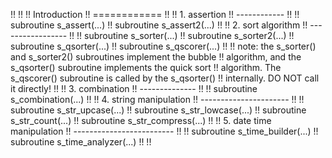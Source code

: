 !!
!!
!! Introduction
!! ============
!!
!! 1. assertion
!! ------------
!!
!! subroutine s_assert(...)
!! subroutine s_assert2(...)
!!
!! 2. sort algorithm
!! -----------------
!!
!! subroutine s_sorter(...)
!! subroutine s_sorter2(...)
!! subroutine s_qsorter(...)
!! subroutine s_qscorer(...)
!!
!! note: the s_sorter() and s_sorter2() subroutines implement the bubble
!! algorithm, and the s_qsorter() subroutine implements the quick sort
!! algorithm. The s_qscorer() subroutine is called by the s_qsorter()
!! internally. DO NOT call it directly!
!!
!! 3. combination
!! --------------
!!
!! subroutine s_combination(...)
!!
!! 4. string manipulation
!! ----------------------
!!
!! subroutine s_str_upcase(...)
!! subroutine s_str_lowcase(...)
!! subroutine s_str_count(...)
!! subroutine s_str_compress(...)
!!
!! 5. date time manipulation
!! -------------------------
!!
!! subroutine s_time_builder(...)
!! subroutine s_time_analyzer(...)
!!
!!
